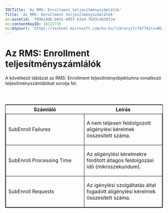 ```yaml
---
TOCTitle: 'Az RMS: Enrollment teljesítményszámlálók'
Title: 'Az RMS: Enrollment teljesítményszámlálók'
ms:assetid: 'f89b14db-b015-405f-b3ad-7b93ca638f2e'
ms:contentKeyID: 18122735
ms:mtpsurl: 'https://technet.microsoft.com/hu-hu/library/Cc747742(v=WS.10)'
---
```


Az RMS: Enrollment teljesítményszámlálók
========================================

A következő táblázat az RMS: Enrollment teljesítményobjektumra vonatkozó teljesítményszámlálókat sorolja fel.

###  

<p> </p>
<table style="border:1px solid black;">
<colgroup>
<col width="50%" />
<col width="50%" />
</colgroup>
<thead>
<tr class="header">
<th>Számláló</th>
<th>Leírás</th>
</tr>
</thead>
<tbody>
<tr class="odd">
<td style="border:1px solid black;"><p>SubEnroll Failures</p></td>
<td style="border:1px solid black;"><p>A nem teljesen feldolgozott aligénylési kérelmek összesített száma.</p></td>
</tr>
<tr class="even">
<td style="border:1px solid black;"><p>SubEnroll Processing Time</p></td>
<td style="border:1px solid black;"><p>Az aligénylési kérelmekre fordított átlagos feldolgozási idő (mikroszekundum).</p></td>
</tr>
<tr class="odd">
<td style="border:1px solid black;"><p>SubEnroll Requests</p></td>
<td style="border:1px solid black;"><p>Az igénylési szolgáltatás által fogadott aligénylési kérelmek összesített száma.</p></td>
</tr>
</tbody>
</table>
